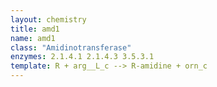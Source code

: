 ```yaml
---
layout: chemistry
title: amd1
name: amd1
class: "Amidinotransferase"
enzymes: 2.1.4.1 2.1.4.3 3.5.3.1
template: R + arg__L_c --> R-amidine + orn_c
---
```

 
